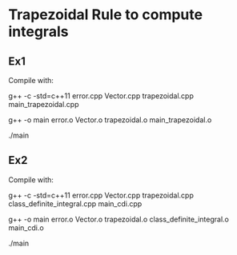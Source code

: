 # Trapezoidal Rule to compute integrals

## Ex1
Compile with:

g++ -c -std=c++11 error.cpp Vector.cpp trapezoidal.cpp main_trapezoidal.cpp

g++ -o main error.o Vector.o trapezoidal.o main_trapezoidal.o

./main

## Ex2
Compile with:

g++ -c -std=c++11 error.cpp Vector.cpp trapezoidal.cpp class_definite_integral.cpp main_cdi.cpp

g++ -o main error.o Vector.o trapezoidal.o class_definite_integral.o main_cdi.o

./main
